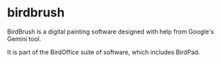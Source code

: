 # birdbrush
BirdBrush is a digital painting software designed with help from Google's Gemini tool.

It is part of the BirdOffice suite of software, which includes BirdPad.

